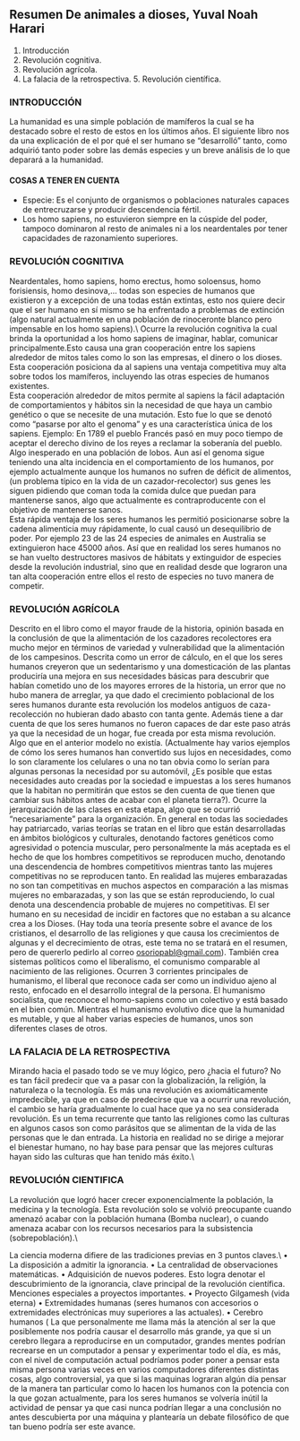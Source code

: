 ## Resumen De animales a dioses, Yuval Noah Harari
1.  Introducción 
2.  Revolución cognitiva. 
3.  Revolución agrícola. 
4.  La falacia de la retrospectiva. 5. Revolución científica. 
### INTRODUCCIÓN 
La humanidad es una simple población de mamíferos la cual se ha destacado sobre el resto de estos en los últimos años. El siguiente libro nos da una explicación de el por qué el ser humano se “desarrolló” tanto, como adquirió tanto poder sobre las demás especies y un breve análisis de lo que deparará a la humanidad. 
#### COSAS A TENER EN CUENTA 
* Especie: Es el conjunto de organismos o poblaciones naturales capaces de entrecruzarse y producir descendencia fértil. 
* Los homo sapiens, no estuvieron siempre en la cúspide del poder, tampoco dominaron al resto de animales ni a los neardentales por tener capacidades de razonamiento superiores.
### REVOLUCIÓN COGNITIVA 
Neardentales, homo sapiens, homo erectus, homo soloensus, homo forisiensis, homo desinova,... todas son especies de humanos que existieron y a excepción de una todas están extintas, esto nos quiere decir que el ser humano en sí mismo se ha enfrentado a problemas de extinción (algo natural actualmente en una población de rinoceronte blanco pero impensable en los homo sapiens).\ 
Ocurre la revolución cognitiva la cual brinda la oportunidad a los homo sapiens de imaginar, hablar, comunicar principalmente.Esto causa una gran cooperación entre los sapiens alrededor de mitos tales como lo son las empresas, el dinero o los dioses. Esta cooperación posiciona da al sapiens una ventaja competitiva muy alta sobre todos los mamíferos, incluyendo las otras especies de humanos existentes.\
Esta cooperación alrededor de mitos permite al sapiens la fácil adaptación de comportamientos y hábitos sin la necesidad de que haya un cambio genético o que se necesite de una mutación. Esto fue lo que se denotó como “pasarse por alto el genoma” y es una característica única de los sapiens. Ejemplo: En 1789 el pueblo Francés pasó en muy poco tiempo de aceptar el derecho divino de los reyes a reclamar la soberanía del pueblo. Algo inesperado en una población de lobos. 
Aun así el genoma sigue teniendo una alta incidencia en el comportamiento de los humanos, por ejemplo actualmente aunque los humanos no sufren de déficit de alimentos, (un problema típico en la vida de un cazador-recolector) sus genes les siguen pidiendo que coman toda la comida dulce que puedan para mantenerse sanos, algo que actualmente es contraproducente con el objetivo de mantenerse sanos. \
Esta rápida ventaja de los seres humanos les permitió posicionarse sobre la cadena alimenticia muy rápidamente, lo cual causó un desequilibrio de poder. Por ejemplo 23 de las 24 especies de animales en Australia se extinguieron hace 45000 años. Así que en realidad los seres humanos no se han vuelto destructores masivos de hábitats y extinguidor de especies desde la revolución industrial, sino que en realidad desde que lograron una tan alta cooperación entre ellos el resto de especies no tuvo manera de competir.


### REVOLUCIÓN AGRÍCOLA 
Descrito en el libro como el mayor fraude de la historia, opinión basada en la conclusión de que la alimentación de los cazadores recolectores era mucho mejor en términos de variedad y vulnerabilidad que la alimentación de los campesinos. 
Descrita como un error de cálculo, en el que los seres humanos creyeron que un sedentarismo y una domesticación de las plantas produciría una mejora en sus necesidades básicas para descubrir que habían cometido uno de los mayores errores de la historia, un error que no hubo manera de arreglar, ya que dado el crecimiento poblacional de los seres humanos durante esta revolución los modelos antiguos de caza-recolección no hubieran dado abasto con tanta gente. 
Además tiene a dar cuenta de que los seres humanos no fueron capaces de dar este paso atrás ya que la necesidad de un hogar, fue creada por esta misma revolución. Algo que en el anterior modelo no existía. (Actualmente hay varios ejemplos de cómo los seres humanos han convertido sus lujos en necesidades, como lo son claramente los celulares o una no tan obvia como lo serían para algunas personas la necesidad por su automóvil, ¿Es posible que estas necesidades auto creadas por la sociedad e impuestas a los seres humanos que la habitan no permitirán que estos se den cuenta de que tienen que cambiar sus hábitos antes de acabar con el planeta tierra?). 
Ocurre la jerarquización de las clases en esta etapa, algo que se ocurrió “necesariamente” para la organización. 
En general en todas las sociedades hay patriarcado, varias teorías se tratan en el libro que están desarrolladas en ámbitos biológicos y culturales, denotando factores genéticos como agresividad o potencia muscular, pero personalmente la más aceptada es el hecho de que los hombres competitivos se reproducen mucho, denotando una descendencia de hombres competitivos mientras tanto las mujeres competitivas no se reproducen tanto. En realidad las mujeres embarazadas no son tan competitivas en muchos aspectos en comparación a las mismas mujeres no embarazadas, y son las que se están reproduciendo, lo cual denota una descendencia probable de mujeres no competitivas. 
El ser humano en su necesidad de incidir en factores que no estaban a su alcance crea a los Dioses. (Hay toda una teoría presente sobre el avance de los cristianos, el desarrollo de las religiones y que causa los crecimientos de algunas y el decrecimiento de otras, este tema no se tratará en el 
resumen, pero de quererlo pedirlo al correo osoriopabl@gmail.com). También crea sistemas políticos como el liberalismo, el comunismo comparable al nacimiento de las religiones. 
Ocurren 3 corrientes principales de humanismo, el liberal que reconoce cada ser como un individuo ajeno al resto, enfocado en el desarrollo integral de la persona. El humanismo socialista, que reconoce el homo-sapiens como un colectivo y está basado en el bien común. Mientras el humanismo evolutivo dice que la humanidad es mutable, y que al haber varias especies de humanos, unos son diferentes clases de otros. 

### LA FALACIA DE LA RETROSPECTIVA 
Mirando hacia el pasado todo se ve muy lógico, pero ¿hacia el futuro? No es tan fácil predecir que va a pasar con la globalización, la religión, la naturaleza o la tecnología. Es más una revolución es axiomáticamente impredecible, ya que en caso de predecirse que va a ocurrir una revolución, el cambio se haría gradualmente lo cual hace que ya no sea considerada revolución. 
Es un tema recurrente que tanto las religiones como las culturas en algunos casos son como parásitos que se alimentan de la vida de las personas que le dan entrada. La historia en realidad no se dirige a mejorar el bienestar humano, no hay base para pensar que las mejores culturas hayan sido las culturas que han tenido más éxito.\


### REVOLUCIÓN CIENTIFICA 
La revolución que logró hacer crecer exponencialmente la población, la medicina y la tecnología. Esta revolución solo se volvió preocupante cuando amenazó acabar con la población humana (Bomba nuclear), o cuando amenaza acabar con los recursos necesarios para la subsistencia (sobrepoblación).\

La ciencia moderna difiere de las tradiciones previas en 3 puntos claves.\ 
• La disposición a admitir la ignorancia. 
• La centralidad de observaciones matemáticas. 
• Adquisición de nuevos poderes. 
Esto logra denotar el descubrimiento de la ignorancia, clave principal de la revolución científica. 
Menciones especiales a proyectos importantes. 
• Proyecto Gilgamesh (vida eterna) 
• Extremidades humanas (seres humanos con accesorios o extremidades electrónicas muy superiores a las actuales). 
• Cerebro humanos ( La que personalmente me llama más la atención al ser la que posiblemente nos podría causar el desarrollo más grande, ya que si un cerebro llegara a reproducirse en un computador, grandes mentes podrían recrearse en un computador a pensar y experimentar todo el día, es más, con el nivel de computación actual podríamos poder poner a pensar esta misma persona varias veces en varios computadores diferentes distintas cosas, algo controversial, ya que si las maquinas lograran algún día pensar de la manera tan particular como lo hacen los humanos con la potencia con la que gozan actualmente, para los seres humanos se volvería inútil la actividad de pensar ya que casi 
nunca podrían llegar a una conclusión no antes descubierta por una máquina y plantearía un debate filosófico de que tan bueno podría ser este avance. 



